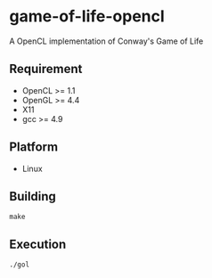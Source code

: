 # game-of-life-opencl
A OpenCL implementation of Conway's Game of Life

## Requirement
* OpenCL >= 1.1
* OpenGL >= 4.4
* X11
* gcc >= 4.9

## Platform
* Linux

## Building
```
make
```

## Execution
```
./gol
```
